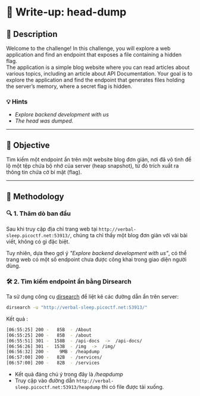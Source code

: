 # 🧠 Write-up: head-dump

## 📄 Description
Welcome to the challenge! In this challenge, you will explore a web application and find an endpoint that exposes a file containing a hidden flag.  
The application is a simple blog website where you can read articles about various topics, including an article about API Documentation. Your goal is to explore the application and find the endpoint that generates files holding the server’s memory, where a secret flag is hidden.

### 💡 Hints
- *Explore backend development with us*
- *The head was dumped.*

---

## 🎯 Objective
Tìm kiếm một endpoint ẩn trên một website blog đơn giản, nơi đã vô tình để lộ một tệp chứa bộ nhớ của server (heap snapshot), từ đó trích xuất ra thông tin chứa cờ bí mật (flag).

---

## 🧪 Methodology

### 🔍 1. Thăm dò ban đầu
Sau khi truy cập địa chỉ trang web tại `http://verbal-sleep.picoctf.net:53913/`, chúng ta chỉ thấy một blog đơn giản với vài bài viết, không có gì đặc biệt.

Tuy nhiên, dựa theo gợi ý *"Explore backend development with us"*, có thể trang web có một số endpoint chưa được công khai trong giao diện người dùng.

### 🛠️ 2. Tìm kiếm endpoint ẩn bằng Dirsearch
Ta sử dụng công cụ [dirsearch](https://github.com/maurosoria/dirsearch) để liệt kê các đường dẫn ẩn trên server:

```bash
dirsearch -u "http://verbal-sleep.picoctf.net:53913/"
```
Kết quả :
```bash
[06:55:25] 200 -   85B  - /About                                            
[06:55:25] 200 -   85B  - /about
[06:55:51] 301 -  158B  - /api-docs  ->  /api-docs/                         
[06:56:26] 301 -  153B  - /img  ->  /img/                                   
[06:56:32] 200 -    9MB - /heapdump                                         
[06:57:00] 200 -   82B  - /services/                                         
[06:57:00] 200 -   82B  - /services
```
- Kết quả đáng chú ý trong đây là */heapdump*
- Truy cập vào đường dẫn `` http://verbal-sleep.picoctf.net:53913/heapdump `` thì có file được tải xuống.
